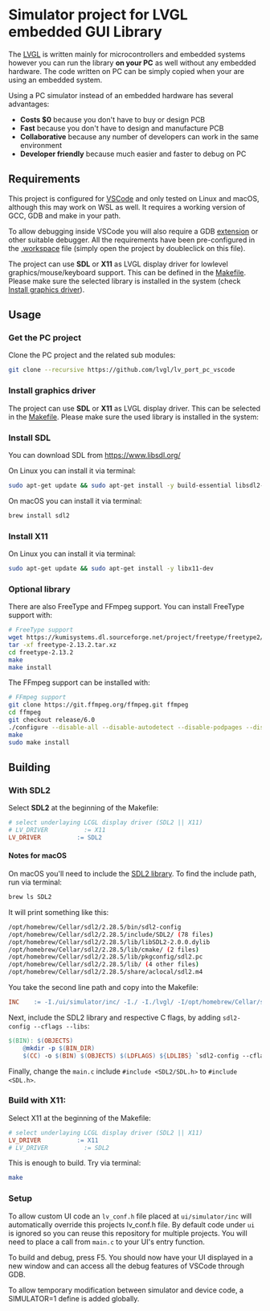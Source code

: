 # Simulator project for LVGL embedded GUI Library

The [LVGL](https://github.com/lvgl/lvgl) is written mainly for microcontrollers and embedded systems however you can run the library **on your PC** as well without any embedded hardware. The code written on PC can be simply copied when your are using an embedded system.

Using a PC simulator instead of an embedded hardware has several advantages:
* **Costs $0** because you don't have to buy or design PCB
* **Fast** because you don't have to design and manufacture PCB
* **Collaborative** because any number of developers can work in the same environment
* **Developer friendly** because much easier and faster to debug on PC

## Requirements
This project is configured for [VSCode](https://code.visualstudio.com) and only tested on Linux and macOS, although this may work on WSL as well. It requires a working version of GCC, GDB and make in your path.

To allow debugging inside VSCode you will also require a GDB [extension](https://marketplace.visualstudio.com/items?itemName=webfreak.debug) or other suitable debugger. All the requirements have been pre-configured in the [.workspace](simulator.code-workspace) file (simply open the project by doubleclick on this file).

The project can use **SDL** or **X11** as LVGL display driver for lowlevel graphics/mouse/keyboard support. This can be defined in the [Makefile](Makefile#L8).
Please make sure the selected library is installed in the system (check [Install graphics driver](#install-graphics-driver)).

## Usage

### Get the PC project

Clone the PC project and the related sub modules:

```bash
git clone --recursive https://github.com/lvgl/lv_port_pc_vscode
```

### Install graphics driver
The project can use **SDL** or **X11** as LVGL display driver. This can be selected in the [Makefile](Makefile#L8).
Please make sure the used library is installed in the system:

### Install SDL
You can download SDL from https://www.libsdl.org/

On Linux you can install it via terminal:
```bash
sudo apt-get update && sudo apt-get install -y build-essential libsdl2-dev
```

On macOS you can install it via terminal:
```bash
brew install sdl2
```

### Install X11
On Linux you can install it via terminal:
```bash
sudo apt-get update && sudo apt-get install -y libx11-dev
```

### Optional library
There are also FreeType and FFmpeg support. You can install FreeType support with:
```bash
# FreeType support
wget https://kumisystems.dl.sourceforge.net/project/freetype/freetype2/2.13.2/freetype-2.13.2.tar.xz
tar -xf freetype-2.13.2.tar.xz
cd freetype-2.13.2
make
make install
```

The FFmpeg support can be installed with:
```bash
# FFmpeg support
git clone https://git.ffmpeg.org/ffmpeg.git ffmpeg
cd ffmpeg
git checkout release/6.0
./configure --disable-all --disable-autodetect --disable-podpages --disable-asm --enable-avcodec --enable-avformat --enable-decoders --enable-encoders --enable-demuxers --enable-parsers --enable-protocol='file' --enable-swscale --enable-zlib
make
sudo make install
```

## Building

### With SDL2

Select **SDL2** at the beginning of the Makefile:

```Makefile
# select underlaying LCGL display driver (SDL2 || X11)
# LV_DRIVER          := X11
LV_DRIVER          := SDL2
```

#### Notes for macOS

On macOS you'll need to include the [SDL2 library](https://formulae.brew.sh/formula/sdl2). To find the include path, run via terminal:

```bash
brew ls SDL2
```

It will print something like this:

```bash
/opt/homebrew/Cellar/sdl2/2.28.5/bin/sdl2-config
/opt/homebrew/Cellar/sdl2/2.28.5/include/SDL2/ (78 files)
/opt/homebrew/Cellar/sdl2/2.28.5/lib/libSDL2-2.0.0.dylib
/opt/homebrew/Cellar/sdl2/2.28.5/lib/cmake/ (2 files)
/opt/homebrew/Cellar/sdl2/2.28.5/lib/pkgconfig/sdl2.pc
/opt/homebrew/Cellar/sdl2/2.28.5/lib/ (4 other files)
/opt/homebrew/Cellar/sdl2/2.28.5/share/aclocal/sdl2.m4
```

You take the second line path and copy into the Makefile:

```Makefile
INC    := -I./ui/simulator/inc/ -I./ -I./lvgl/ -I/opt/homebrew/Cellar/sdl2/2.28.5/include # -I/usr/include/freetype2 -L/usr/local/lib
```

Next, include the SDL2 library and respective C flags, by adding `sdl2-config --cflags --libs`:

```Makefile
$(BIN): $(OBJECTS)
	@mkdir -p $(BIN_DIR)
	$(CC) -o $(BIN) $(OBJECTS) $(LDFLAGS) ${LDLIBS} `sdl2-config --cflags --libs`
```

Finally, change the `main.c` include `#include <SDL2/SDL.h>` to `#include <SDL.h>`.

### Build with **X11**:

Select X11 at the beginning of the Makefile:

```Makefile
# select underlaying LCGL display driver (SDL2 || X11)
LV_DRIVER          := X11
# LV_DRIVER          := SDL2
```

This is enough to build. Try via terminal:

```bash
make
```

### Setup
To allow custom UI code an `lv_conf.h` file placed at `ui/simulator/inc` will automatically override this projects lv_conf.h file. By default code under `ui` is ignored so you can reuse this repository for multiple projects. You will need to place a call from `main.c` to your UI's entry function.

To build and debug, press F5. You should now have your UI displayed in a new window and can access all the debug features of VSCode through GDB.

To allow temporary modification between simulator and device code, a SIMULATOR=1 define is added globally.
